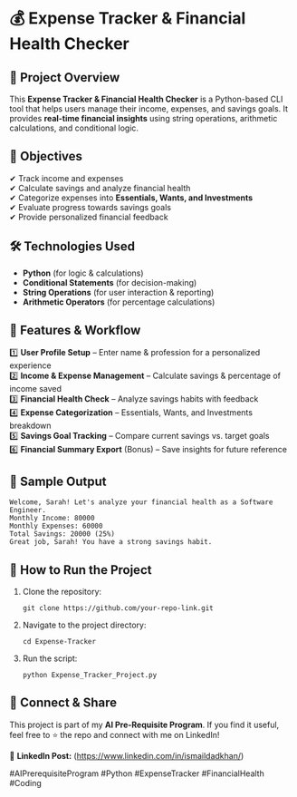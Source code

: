 # 💰 Expense Tracker & Financial Health Checker  

## 📌 Project Overview  
This **Expense Tracker & Financial Health Checker** is a Python-based CLI tool that helps users manage their income, expenses, and savings goals. It provides **real-time financial insights** using string operations, arithmetic calculations, and conditional logic.  

## 🎯 Objectives  
✔ Track income and expenses  
✔ Calculate savings and analyze financial health  
✔ Categorize expenses into **Essentials, Wants, and Investments**  
✔ Evaluate progress towards savings goals  
✔ Provide personalized financial feedback  

## 🛠 Technologies Used  
- **Python** (for logic & calculations)  
- **Conditional Statements** (for decision-making)  
- **String Operations** (for user interaction & reporting)  
- **Arithmetic Operators** (for percentage calculations)  

## 🔹 Features & Workflow  
1️⃣ **User Profile Setup** – Enter name & profession for a personalized experience  
2️⃣ **Income & Expense Management** – Calculate savings & percentage of income saved  
3️⃣ **Financial Health Check** – Analyze savings habits with feedback  
4️⃣ **Expense Categorization** – Essentials, Wants, and Investments breakdown  
5️⃣ **Savings Goal Tracking** – Compare current savings vs. target goals  
6️⃣ **Financial Summary Export** (Bonus) – Save insights for future reference  

## 📌 Sample Output  
```
Welcome, Sarah! Let's analyze your financial health as a Software Engineer.  
Monthly Income: 80000  
Monthly Expenses: 60000  
Total Savings: 20000 (25%)  
Great job, Sarah! You have a strong savings habit.  
```

## 🚀 How to Run the Project  
1. Clone the repository:  
   ```
   git clone https://github.com/your-repo-link.git
   ```
2. Navigate to the project directory:  
   ```
   cd Expense-Tracker
   ```
3. Run the script:  
   ```
   python Expense_Tracker_Project.py
   ```

## 📢 Connect & Share  
This project is part of my **AI Pre-Requisite Program**. If you find it useful, feel free to ⭐ the repo and connect with me on LinkedIn!  
 
🔗 **LinkedIn Post:** (https://www.linkedin.com/in/ismaildadkhan/)  

#AIPrerequisiteProgram #Python #ExpenseTracker #FinancialHealth #Coding
